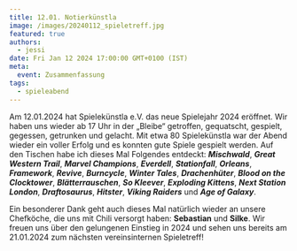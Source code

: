 ```yaml
---
title: 12.01. Notierkünstla
image: /images/20240112_spieletreff.jpg
featured: true
authors:
  - jessi
date: Fri Jan 12 2024 17:00:00 GMT+0100 (IST)
meta:
  event: Zusammenfassung
tags:
  - spieleabend
---
```


Am 12.01.2024 hat Spielekünstla e.V. das neue Spielejahr 2024 eröffnet. Wir haben uns wieder ab 17 Uhr in der „Bleibe“ getroffen, gequatscht, gespielt, gegessen, getrunken und gelacht. Mit etwa 80 Spielekünstla war der Abend wieder ein voller Erfolg und es konnten gute Spiele gespielt werden. Auf den Tischen habe ich dieses Mal Folgendes entdeckt: ***Mischwald***, ***Great Western Trail***, ***Marvel Champions***, ***Everdell***, ***Stationfall***, ***Orleans***, ***Framework***, ***Revive***, ***Burncycle***, ***Winter Tales***, ***Drachenhüter***, ***Blood on the Clocktower***, ***Blätterrauschen***, ***So Kleever***, ***Exploding Kittens***, ***Next Station London***, ***Draftosaurus***, ***Hitster***, ***Viking Raiders*** und ***Age of Galaxy***.

Ein besonderer Dank geht auch dieses Mal natürlich wieder an unsere Chefköche, die uns mit Chili versorgt haben: **Sebastian** und **Silke**.
Wir freuen uns über den gelungenen Einstieg in 2024 und sehen uns bereits am 21.01.2024 zum nächsten vereinsinternen Spieletreff!
